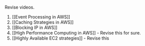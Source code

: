 Revise videos.
   
   1. [[Event Processing in AWS]] 
   2. [[Caching Strategies in AWS]] 
   3. [[Blocking IP in AWS]] 
   4. [[High Performance Computing in AWS]] - Revise this for sure.
   5. [[Highly Available EC2 strategies]] - Revise this